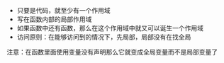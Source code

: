 - 只要是代码，就至少有一个作用域
- 写在函数内部的局部作用域
- 如果函数中还有函数，那么在这个作用域中就又可以诞生一个作用域
- 访问原则：在能够访问到的情况下，先局部，局部没有在找全局


注意：在函数里面使用变量没有声明那么它就变成全局变量而不是局部变量了